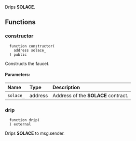 Drips **SOLACE**.


## Functions
### constructor
```solidity
  function constructor(
    address solace_
  ) public
```
Constructs the faucet.


#### Parameters:
| Name | Type | Description                                                          |
| :--- | :--- | :------------------------------------------------------------------- |
|`solace_` | address | Address of the **SOLACE** contract.

### drip
```solidity
  function drip(
  ) external
```
Drips **SOLACE** to msg.sender.



